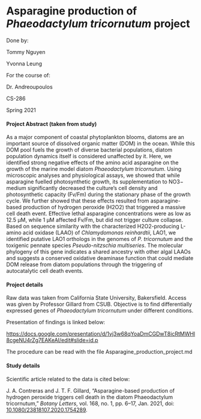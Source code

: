 # Asparagine production of *Phaeodactylum tricornutum* project
Done by:

Tommy Nguyen

Yvonna Leung

For the course of:

Dr. Andreoupoulos

CS-286

Spring 2021

#### Project Abstract (taken from study)

As a major component of coastal phytoplankton blooms, diatoms are an important source of dissolved organic matter (DOM) in the ocean. While this DOM pool fuels the growth of diverse bacterial populations, diatom population dynamics itself is considered unaffected by it. Here, we identified strong negative effects of the amino acid asparagine on the growth of the marine model diatom *Phaeodactylum tricornutum*. Using microscopic analyses and physiological assays, we showed that while asparagine fuelled photosynthetic growth, its supplementation to NO3− medium significantly decreased the culture’s cell density and photosynthetic capacity (Fv/Fm) during the stationary phase of the growth cycle. We further showed that these effects resulted from asparagine-based production of hydrogen peroxide (H2O2) that triggered a massive cell death event. Effective lethal asparagine concentrations were as low as 12.5 µM, while 1 μM affected Fv/Fm, but did not trigger culture collapse. Based on sequence similarity with the characterized H2O2-producing L-amino acid oxidase (LAAO) of *Chlamydomonas reinhardtii*, LAO1, we identified putative LAO1 orthologs in the genomes of *P. tricornutum* and the toxigenic pennate species *Pseudo-nitzschia multiseries*. The molecular phylogeny of this gene indicates a shared ancestry with other algal LAAOs and suggests a conserved oxidative deaminase function that could mediate DOM release from diatom populations through the triggering of autocatalytic cell death events.

#### Project details

Raw data was taken from California State University, Bakersfield. Access was given by Professor Gillard from CSUB. Objective is to find differentially expressed genes of *Phaeodactylum tricornutum* under different conditions.  

Presentation of findings is linked below:

https://docs.google.com/presentation/d/1vj3w68qYoaDmCGDwT8icRtMWHl8cgeNU4rZg7EAKeAI/edit#slide=id.p

The procedure can be read with the file Asparagine_production_project.md

#### Study details

Scientific article related to the data is cited below: 

J. A. Contreras and J. T. F. Gillard, “Asparagine-based production of hydrogen peroxide triggers cell death in the diatom Phaeodactylum tricornutum,” *Botany Letters*, vol. 168, no. 1, pp. 6–17, Jan. 2021, doi: [10.1080/23818107.2020.1754289](https://doi.org/10.1080/23818107.2020.1754289).
